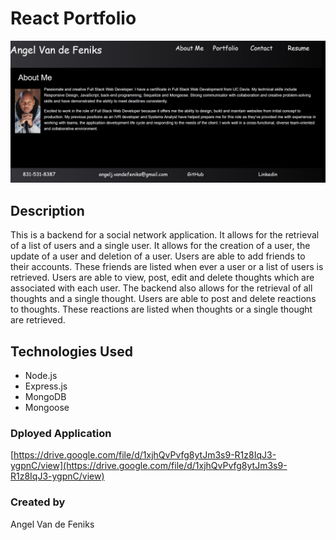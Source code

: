# React Portfolio
![](./public/images/ReadMeImage.jpg) 

## Description
This is a backend for a social network application. It allows for the retrieval of a list of users and a single user. It allows for the creation of a user, the update of a user and deletion of a user. Users are able to add friends to their accounts. These friends are listed when ever a user or a list of users is retrieved. Users are able to view, post, edit and delete thoughts which are associated with each user. The backend also allows for the retrieval of all thoughts and a single thought. Users are able to post and delete reactions to thoughts. These reactions are listed when thoughts or a single thought are retrieved.  

## Technologies Used
* Node.js
* Express.js
* MongoDB
* Mongoose

### Dployed Application
[https://drive.google.com/file/d/1xjhQvPvfg8ytJm3s9-R1z8IqJ3-ygpnC/view](https://drive.google.com/file/d/1xjhQvPvfg8ytJm3s9-R1z8IqJ3-ygpnC/view)

### Created by
Angel Van de Feniks
